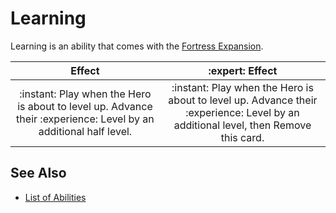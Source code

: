 # Learning

Learning is an ability that comes with the [Fortress Expansion](../content.md).

| Effect | :expert: Effect |
| :---: | :---: |
| :instant: Play when the Hero is about to level up. Advance their :experience: Level by an additional half level. | :instant: Play when the Hero is about to level up. Advance their :experience: Level by an additional level, then Remove this card. |


## See Also

- [List of Abilities](../abilities.md)

